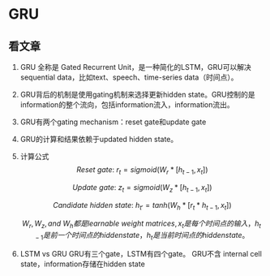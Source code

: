 # GRU

## 看文章

1. GRU 全称是 Gated Recurrent Unit，是一种简化的LSTM，GRU可以解决sequential data，比如text、speech、time-series data（时间点）。

2. GRU背后的机制是使用gating机制来选择更新hidden state。GRU控制的是information的整个流向，包括information流入，information流出。

3. GRU有两个gating mechanism：reset gate和update gate

4. GRU的计算和结果依赖于updated hidden state。

5. 计算公式
   $$
   Reset\ gate:\ r_{t} = sigmoid(W_{r}*[h_{t-1},x_{t}])
   $$
   
   $$
   Update\ gate:\ z_{t} = sigmoid(W_{z}*[h_{t-1},x_{t}])
   $$

   $$
   Candidate\ hidden\ state:\ h_{t'}=tanh(W_{h}*[r_{t}*h_{t-1},x_{t}])
   $$

   $$
   W_{r},W_{z},and\ W_{h}都是learnable\ weight\ matrices,
   x_{t}是每个时间点的输入，h_{t-1}是前一个时间点的hidden state，h_{t}是当前时间点的hidden state。
   $$

6. LSTM vs GRU
   GRU有三个gate，LSTM有四个gate。
   GRU不含 internal cell state，information存储在hidden state